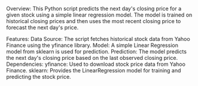 Overview:
This Python script predicts the next day's closing price for a given stock using a simple linear regression model. The model is trained on historical closing prices and then uses the most recent closing price to forecast the next day's price.

Features:
Data Source: The script fetches historical stock data from Yahoo Finance using the yfinance library.
Model: A simple Linear Regression model from sklearn is used for prediction.
Prediction: The model predicts the next day's closing price based on the last observed closing price.
Dependencies:
yfinance: Used to download stock price data from Yahoo Finance.
sklearn: Provides the LinearRegression model for training and predicting the stock price.
